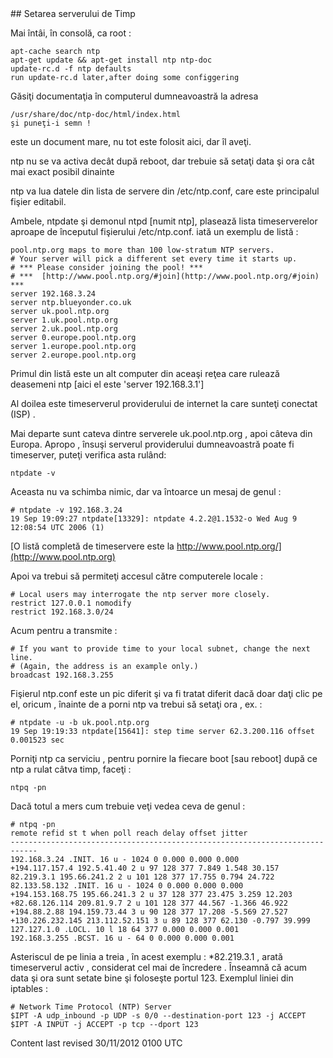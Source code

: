 <div id="main-page"></div>
<div class="divider" id="ntp-server"></div>
## Setarea serverului de Timp 

Mai întâi, în consolă, ca root :

~~~  
apt-cache search ntp  
apt-get update && apt-get install ntp ntp-doc  
update-rc.d -f ntp defaults  
run update-rc.d later,after doing some configgering  
~~~

Găsiţi documentaţia în computerul dumneavoastră la adresa 

~~~  
/usr/share/doc/ntp-doc/html/index.html  
şi puneţi-i semn !  
~~~

este un document mare, nu tot este folosit aici, dar îl aveţi.

ntp nu se va activa decât după reboot, dar trebuie să setaţi data şi ora cât mai exact posibil dinainte 

ntp va lua datele din lista de servere din /etc/ntp.conf, care este principalul fişier editabil.

Ambele, ntpdate şi demonul ntpd [numit ntp], plasează lista timeserverelor aproape de începutul fişierului /etc/ntp.conf. iată un exemplu de listă :

~~~  
pool.ntp.org maps to more than 100 low-stratum NTP servers.  
# Your server will pick a different set every time it starts up.  
# *** Please consider joining the pool! ***  
# ***  [http://www.pool.ntp.org/#join](http://www.pool.ntp.org/#join)  ***  
server 192.168.3.24  
server ntp.blueyonder.co.uk  
server uk.pool.ntp.org  
server 1.uk.pool.ntp.org  
server 2.uk.pool.ntp.org  
server 0.europe.pool.ntp.org  
server 1.europe.pool.ntp.org  
server 2.europe.pool.ntp.org  
~~~

Primul din listă este un alt computer din aceaşi reţea care rulează deasemeni ntp [aici el este 'server 192.168.3.1']

Al doilea este timeserverul providerului de internet la care sunteţi conectat (ISP) .

Mai departe sunt cateva dintre serverele uk.pool.ntp.org , apoi câteva din Europa. Apropo , însuşi serverul providerului dumneavoastră poate fi timeserver, puteţi verifica asta rulând:

~~~  
ntpdate -v  
~~~

Aceasta nu va schimba nimic, dar va întoarce un mesaj de genul :

~~~  
# ntpdate -v 192.168.3.24  
19 Sep 19:09:27 ntpdate[13329]: ntpdate 4.2.2@1.1532-o Wed Aug 9 12:08:54 UTC 2006 (1)  
~~~

 [O listă completă de timeservere este la http://www.pool.ntp.org/](http://www.pool.ntp.org) 

Apoi va trebui să permiteţi accesul către computerele locale :

~~~  
# Local users may interrogate the ntp server more closely.  
restrict 127.0.0.1 nomodify  
restrict 192.168.3.0/24  
~~~

Acum pentru a transmite :

~~~  
# If you want to provide time to your local subnet, change the next line.  
# (Again, the address is an example only.)  
broadcast 192.168.3.255  
~~~

Fişierul ntp.conf este un pic diferit şi va fi tratat diferit dacă doar daţi clic pe el, oricum , înainte de a porni ntp va trebui să setaţi ora , ex. :

~~~  
# ntpdate -u -b uk.pool.ntp.org  
19 Sep 19:19:33 ntpdate[15641]: step time server 62.3.200.116 offset 0.001523 sec  
~~~

Porniţi ntp ca serviciu , pentru pornire la fiecare boot [sau reboot] după ce ntp a rulat câtva timp, faceţi :

~~~  
ntpq -pn  
~~~

Dacă totul a mers cum trebuie veţi vedea ceva de genul :

~~~  
# ntpq -pn  
remote refid st t when poll reach delay offset jitter  
----------------------------------------------------------------------------  
192.168.3.24 .INIT. 16 u - 1024 0 0.000 0.000 0.000  
+194.117.157.4 192.5.41.40 2 u 97 128 377 7.849 1.548 30.157  
82.219.3.1 195.66.241.2 2 u 101 128 377 17.755 0.794 24.722  
82.133.58.132 .INIT. 16 u - 1024 0 0.000 0.000 0.000  
+194.153.168.75 195.66.241.3 2 u 37 128 377 23.475 3.259 12.203  
+82.68.126.114 209.81.9.7 2 u 101 128 377 44.567 -1.366 46.922  
+194.88.2.88 194.159.73.44 3 u 90 128 377 17.208 -5.569 27.527  
+130.226.232.145 213.112.52.151 3 u 89 128 377 62.130 -0.797 39.999  
127.127.1.0 .LOCL. 10 l 18 64 377 0.000 0.000 0.001  
192.168.3.255 .BCST. 16 u - 64 0 0.000 0.000 0.001  
~~~

Asteriscul de pe linia a treia , în acest exemplu : *82.219.3.1 , arată timeserverul activ , considerat cel mai de încredere . Înseamnă că acum data şi ora sunt setate bine şi foloseşte portul 123. Exemplul liniei din iptables :

~~~  
# Network Time Protocol (NTP) Server  
$IPT -A udp_inbound -p UDP -s 0/0 --destination-port 123 -j ACCEPT  
$IPT -A INPUT -j ACCEPT -p tcp --dport 123  
~~~

<div id="rev">Content last revised 30/11/2012 0100 UTC</div>
